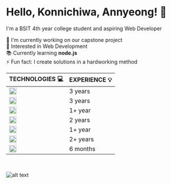 # Hello, Konnichiwa, Annyeong! 👋
I'm a BSIT 4th year college student and aspiring Web Developer



🔭 I'm currently working on our capstone project
<br> 👀 Interested in Web Development
<br> 📚 Currently learning __node.js__
<br> ⚡ Fun fact: I create solutions in a hardworking method
<br>

|  __TECHNOLOGIES__ 💻  | __EXPERIENCE__ 💡 |
| --- | --- |
| <a href="https://skillicons.dev"><img height="20" src="https://skillicons.dev/icons?i=html" /></a> | 3 years |
| <a href="https://skillicons.dev"><img height="20" src="https://skillicons.dev/icons?i=css" /></a> | 3 years |
| <a href="https://skillicons.dev"><img height="20" src="https://skillicons.dev/icons?i=js" /></a> | 1+ year |
| <a href="https://skillicons.dev"><img height="20" src="https://skillicons.dev/icons?i=python" /></a> | 2 years |
| <a href="https://skillicons.dev"><img height="20" src="https://skillicons.dev/icons?i=php" /></a> | 1+ year |
| <a href="https://skillicons.dev"><img height="20" src="https://skillicons.dev/icons?i=mysql" /></a> | 2+ years |
| <a href="https://skillicons.dev"><img height="20" src="https://skillicons.dev/icons?i=bootstrap" /></a> | 6 months |
<br>

![alt text](https://cdn.myanimelist.net/s/common/uploaded_files/1539652479-c3125b79f8d130a36f763f0af99b077e.jpeg)

